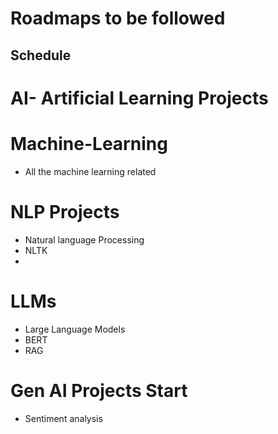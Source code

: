 # Roadmaps to be followed
## Schedule
# AI- Artificial Learning Projects
# Machine-Learning
- All the machine learning related 

# NLP Projects
- Natural language Processing
- NLTK
- 
  
# LLMs
- Large Language Models
- BERT
- RAG
# Gen AI Projects Start
- Sentiment analysis
  
